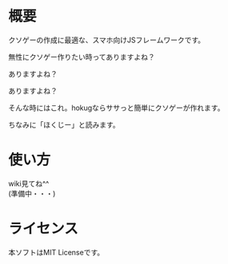 概要
==============

クソゲーの作成に最適な、スマホ向けJSフレームワークです。

無性にクソゲー作りたい時ってありますよね？

ありますよね？

ありますよね？

そんな時にはこれ。hokugならササっと簡単にクソゲーが作れます。

ちなみに「ほくじー」と読みます。

使い方
==============

wiki見てね^^  
(準備中・・・)

ライセンス
==============
本ソフトはMIT Licenseです。
